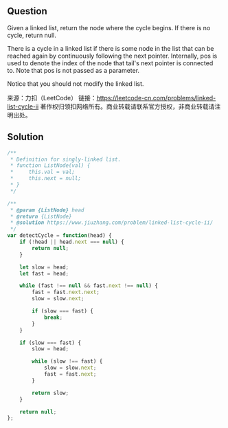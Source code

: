 ## Question
Given a linked list, return the node where the cycle begins. If there is no cycle, return null.

There is a cycle in a linked list if there is some node in the list that can be reached again by continuously following the next pointer. Internally, pos is used to denote the index of the node that tail's next pointer is connected to. Note that pos is not passed as a parameter.

Notice that you should not modify the linked list.

来源：力扣（LeetCode）
链接：https://leetcode-cn.com/problems/linked-list-cycle-ii
著作权归领扣网络所有。商业转载请联系官方授权，非商业转载请注明出处。

## Solution
```javascript
/**
 * Definition for singly-linked list.
 * function ListNode(val) {
 *     this.val = val;
 *     this.next = null;
 * }
 */

/**
 * @param {ListNode} head
 * @return {ListNode}
 * @solution https://www.jiuzhang.com/problem/linked-list-cycle-ii/
 */
var detectCycle = function(head) {
    if (!head || head.next === null) {
        return null;
    }

    let slow = head;
    let fast = head;

    while (fast !== null && fast.next !== null) {
        fast = fast.next.next;
        slow = slow.next;

        if (slow === fast) {
            break;
        }
    }

    if (slow === fast) {
        slow = head;

        while (slow !== fast) {
            slow = slow.next;
            fast = fast.next;
        }

        return slow;
    }

    return null;
};
```